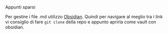 Appunti sparsi

Per gestire i file .md utilizzo [Obsidian](obsidian.md). Quindi per navigare al meglio tra i link vi consiglio di fare `git clone` della repo e appunto aprirla come vault con obsidian.
